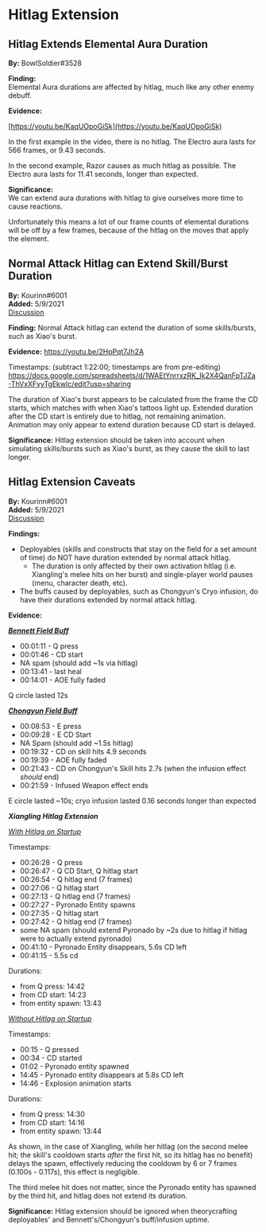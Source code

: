 # Hitlag Extension

## Hitlag Extends Elemental Aura Duration <a id="docs-internal-guid-116d1688-7fff-1539-a82f-c218e3de996c"></a>

**By:** BowlSoldier\#3528

**Finding:**  
Elemental Aura durations are affected by hitlag, much like any other enemy debuff.

**Evidence:**

[https://youtu.be/KaqUOpoGiSk](https://youtu.be/KaqUOpoGiSk)

In the first example in the video, there is no hitlag. The Electro aura lasts for 566 frames, or 9.43 seconds.

In the second example, Razor causes as much hitlag as possible. The Electro aura lasts for 11.41 seconds, longer than expected.

**Significance:**  
We can extend aura durations with hitlag to give ourselves more time to cause reactions.

Unfortunately this means a lot of our frame counts of elemental durations will be off by a few frames, because of the hitlag on the moves that apply the element.

## Normal Attack Hitlag can Extend Skill/Burst Duration

**By:** Kourinn\#6001  
**Added:** 5/9/2021  
[Discussion](https://tickettool.xyz/direct?url=https://cdn.discordapp.com/attachments/835912799343476766/840072673961967646/transcript-hitlag-extension-testing.html)

**Finding:** Normal Attack hitlag can extend the duration of some skills/bursts, such as Xiao's burst.

**Evidence:** https://youtu.be/2HpPqt7Jh2A 

Timestamps: (subtract 1:22:00; timestamps are from pre-editing) https://docs.google.com/spreadsheets/d/1WAEtYnrrxzRK_Ik2X4QanFpTJZa-ThVxXFyyTgEkwlc/edit?usp=sharing

The duration of Xiao's burst appears to be calculated from the frame the CD starts, which matches with when Xiao's tattoos light up. Extended duration after the CD start is entirely due to hitlag, not remaining animation. Animation may only appear to extend duration because CD start is delayed.

**Significance:** Hitlag extension should be taken into account when simulating skills/bursts such as Xiao's burst, as they cause the skill to last longer.

## Hitlag Extension Caveats

**By:** Kourinn\#6001  
**Added:** 5/9/2021  
[Discussion](https://tickettool.xyz/direct?url=https://cdn.discordapp.com/attachments/835912799343476766/840072673961967646/transcript-hitlag-extension-testing.html)

**Findings:**
* Deployables (skills and constructs that stay on the field for a set amount of time) do NOT have duration extended by normal attack hitlag.
  * The duration is only affected by their own activation hitlag (i.e. Xiangling's melee hits on her burst) and single-player world pauses (menu, character death, etc).
* The buffs caused by deployables, such as Chongyun's Cryo infusion, do have their durations extended by normal attack hitlag.

**Evidence:**

***[Bennett Field Buff](https://youtu.be/ie34i2e9A8o)***

* 00:01:11 - Q press
* 00:01:46 - CD start  
* NA spam (should add ~1s via hitlag)  
* 00:13:41 - last heal
* 00:14:01 - AOE fully faded

Q circle lasted 12s

***[Chongyun Field Buff](https://youtu.be/5gx9ReKNVZ0)***

* 00:08:53 - E press
* 00:09:28 - E CD Start
* NA Spam (should add ~1.5s hitlag)
* 00:19:32 - CD on skill hits 4.9 seconds
* 00:19:39 - AOE fully faded
* 00:21:43 - CD on Chongyun's Skill hits 2.7s (when the infusion effect *should* end)
* 00:21:59 - Infused Weapon effect ends

E circle lasted ~10s; cryo infusion lasted 0.16 seconds longer than expected

***Xiangling Hitlag Extension***

*[With Hitlag on Startup](https://youtu.be/fxvisWyC5lk)*

Timestamps:

* 00:26:28 - Q press
* 00:26:47 - Q CD Start, Q hitlag start
* 00:26:54 - Q hitlag end (7 frames)
* 00:27:06 - Q hitlag start
* 00:27:13 - Q hitlag end (7 frames)
* 00:27:27 - Pyronado Entity spawns
* 00:27:35 - Q hitlag start
* 00:27:42 - Q hitlag end (7 frames)
* some NA spam (should extend Pyronado by ~2s due to hitlag if hitlag were to actually extend pyronado)
* 00:41:10 - Pyronado Entity disappears, 5.6s CD left
* 00:41:15 - 5.5s cd

Durations:

* from Q press: 14:42
* from CD start: 14:23
* from entity spawn: 13:43

*[Without Hitlag on Startup](https://youtu.be/e_hR5BT6Ock)*

Timestamps:

* 00:15 - Q pressed
* 00:34 - CD started
* 01:02 - Pyronado entity spawned
* 14:45 - Pyronado entity disappears at 5.8s CD left 
* 14:46 - Explosion animation starts

Durations:

* from Q press: 14:30
* from CD start: 14:16
* from entity spawn: 13:44

As shown, in the case of Xiangling, while her hitlag (on the second melee hit; the skill's cooldown starts *after* the first hit, so its hitlag has no benefit) delays the spawn, effectively reducing the cooldown by 6 or 7 frames (0.100s - 0.117s), this effect is negligible. 

The third melee hit does not matter, since the Pyronado entity has spawned by the third hit, and hitlag does not extend its duration.

**Significance:** Hitlag extension should be ignored when theorycrafting deployables' and Bennett's/Chongyun's buff/infusion uptime.
